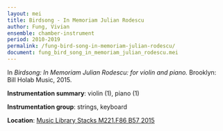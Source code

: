 ```yaml
---
layout: mei
title: Birdsong - In Memoriam Julian Rodescu
author: Fung, Vivian
ensemble: chamber-instrument
period: 2010-2019
permalink: /fung-bird-song-in-memoriam-julian-rodescu/
document: fung_bird_song_in_memoriam_julian_rodescu.mei
---
```


In *Birdsong: In Memoriam Julian Rodescu: for violin and piano.* Brooklyn: Bill Holab Music, 2015.

**Instrumentation summary**: violin (1), piano (1)

**Instrumentation group**: strings, keyboard

**Location**: <a href="https://tufts.primo.exlibrisgroup.com/permalink/01TUN_INST/1kc9gia/alma991018317925503851" target="_blank">Music Library Stacks M221.F86 B57 2015</a>
